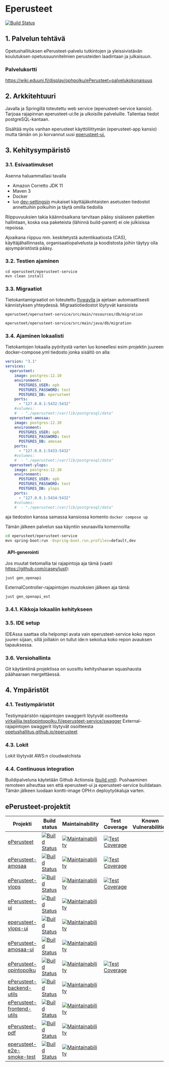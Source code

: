 # Eperusteet

[![Build Status](https://travis-ci.org/Opetushallitus/eperusteet.svg?branch=master)](https://travis-ci.org/Opetushallitus/eperusteet)

## 1. Palvelun tehtävä

Opetushallituksen ePerusteet-palvelu tutkintojen ja yleissivistävän koulutuksen opetussuunnitelmien perusteiden
laadintaan ja julkaisuun.

### Palvelukortti
<https://wiki.eduuni.fi/display/ophpolku/ePerusteet+palvelukokonaisuus>

## 2. Arkkitehtuuri

Javalla ja Springillä toteutettu web service (eperusteet-service kansio). Tarjoaa rajapinnan eperusteet-ui:lle ja ulkoisille palveluille. Tallentaa
tiedot postgreSQL-kantaan.

Sisältää myös vanhan eperusteet käyttöliittymän (eperusteet-app kansio) mutta tämän on jo korvannut
uusi [eperusteet-ui.](https://github.com/Opetushallitus/eperusteet-ui)

## 3. Kehitysympäristö

### 3.1. Esivaatimukset

Asenna haluammallasi tavalla

- Amazon Corretto JDK 11
- Maven 3
- Docker
- luo [dev-settingsin](/dev-settings.md) mukaiset käyttäjäkohtaisten asetusten tiedostot annettuihin polkuihin ja täytä omilla tiedoilla

Riippuvuuksien takia käännösaikana tarvitaan pääsy sisäiseen pakettien hallintaan, koska osa paketeista (lähinnä build-parent) ei ole julkisissa repoissa.

Ajoaikana riippuu mm. keskitetystä autentikaatiosta (CAS), käyttäjähallinnasta, organisaatiopalvelusta ja koodistosta joihin täytyy olla ajoympäristöstä pääsy.

### 3.2. Testien ajaminen

  ```
  cd eperusteet/eperusteet-service
  mvn clean install
  ```
### 3.3. Migraatiot

Tietokantamigraatiot on toteutettu [flywaylla](https://flywaydb.org/) ja ajetaan automaattisesti kännistyksen
yhteydessä. Migraatiotiedostot löytyvät kansioista

`eperusteet/eperusteet-service/src/main/resources/db/migration`

`eperusteet/eperusteet-service/src/main/java/db/migration`

### 3.4. Ajaminen lokaalisti

Tietokantojen lokaalia pyöritystä varten luo koneellesi esim projektin juureen docker-compose.yml tiedosto jonka sisältö on alla:

```yaml
version: "3.1"
services:
  eperusteet:
    image: postgres:12.10
    environment:
      POSTGRES_USER: oph
      POSTGRES_PASSWORD: test
      POSTGRES_DB: eperusteet
    ports:
      - "127.0.0.1:5432:5432"
    #volumes:
    #  - "./eperusteet:/var/lib/postgresql/data"
  eperusteet-amosaa:
    image: postgres:12.10
    environment:
      POSTGRES_USER: oph
      POSTGRES_PASSWORD: test
      POSTGRES_DB: amosaa
    ports:
      - "127.0.0.1:5433:5432"
    #volumes:
    #  - "./eperusteet:/var/lib/postgresql/data"
  eperusteet-ylops:
    image: postgres:12.10
    environment:
      POSTGRES_USER: oph
      POSTGRES_PASSWORD: test
      POSTGRES_DB: ylops
    ports:
      - "127.0.0.1:5434:5432"
    #volumes:
    #  - "./eperusteet:/var/lib/postgresql/data"
```

aja tiedoston kanssa samassa kansiossa komento `docker compose up`

Tämän jälkeen palvelun saa käyntiin seuraavilla komennoilla:

```bash
cd eperusteet/eperusteet-service
mvn spring-boot:run -Dspring-boot.run.profiles=default,dev
```

#### &nbsp;&nbsp;API-generointi

Jos muutat tietomallia tai rajapintoja aja tämä (vaatii https://github.com/casey/just):

```
just gen_openapi
```

ExternalController-rajapintojen muutoksien jälkeen aja tämä:
```
just gen_openapi_ext
```

### 3.4.1. Kikkoja lokaaliin kehitykseen


### 3.5. IDE setup

IDEAssa saattaa olla helpompi avata vain eperusteet-service koko repon juuren sijaan, sillä
joillakin on tullut ide:n sekoilua koko repon avauksen tapauksessa.


### 3.6. Versiohallinta

Git käytäntönä projektissa on suosittu kehityshaaran squashausta päähaaraan
mergettäessä.

## 4. Ympäristöt

### 4.1. Testiympäristöt

Testiympäristön rajapintojen swaggerit löytyvät osoitteesta [virkailija.testiopintopolku.fi/eperusteet-service/swagger](https://virkailija.testiopintopolku.fi/eperusteet-service/swagger/index.html)
External-rajapintojen swaggerit löytyvät osoitteesta [opetushallitus.github.io/eperusteet](https://opetushallitus.github.io/eperusteet/api/eperusteet)


### 4.3. Lokit

Lokit löytyvät AWS:n cloudwatchista

### 4.4. Continuous integration

Buildipalveluna käytetään Github Actionsia ([build.yml](/.github/workflows/build.yml)). Pushaaminen remoteen aiheuttaa sen että
eperusteet-ui ja eperusteet-service buildataan. Tämän jälkeen luodaan kontti-image OPH:n deploytyökaluja varten.

## ePerusteet-projektit

|Projekti | Build status | Maintainability | Test Coverage | Known Vulnerabilities|
|-----|-----|-----|-----|-----|
|[ePerusteet](https://github.com/Opetushallitus/eperusteet)|[![Build Status](https://github.com/Opetushallitus/eperusteet/actions/workflows/build.yml/badge.svg)](https://github.com/Opetushallitus/eperusteet/actions)|[![Maintainability](https://api.codeclimate.com/v1/badges/39796a1c7290d5286fb9/maintainability)](https://codeclimate.com/github/Opetushallitus/eperusteet/maintainability)|[![Test Coverage](https://api.codeclimate.com/v1/badges/39796a1c7290d5286fb9/test_coverage)](https://codeclimate.com/github/Opetushallitus/eperusteet/test_coverage)|     |
|[ePerusteet-amosaa](https://github.com/Opetushallitus/eperusteet-amosaa) | [![Build Status](https://github.com/Opetushallitus/eperusteet-amosaa/actions/workflows/build.yml/badge.svg)](https://github.com/Opetushallitus/eperusteet-amosaa/actions)|[![Maintainability](https://api.codeclimate.com/v1/badges/f4874f6e7c0b3253a72c/maintainability)](https://codeclimate.com/github/Opetushallitus/eperusteet-amosaa/maintainability)|[![Test Coverage](https://api.codeclimate.com/v1/badges/f4874f6e7c0b3253a72c/test_coverage)](https://codeclimate.com/github/Opetushallitus/eperusteet-amosaa/test_coverage)|     |
|[ePerusteet-ylops](https://github.com/Opetushallitus/eperusteet-ylops) | [![Build Status](https://github.com/Opetushallitus/eperusteet-ylops/actions/workflows/build.yml/badge.svg)](https://github.com/Opetushallitus/eperusteet-ylops/actions)|[![Maintainability](https://api.codeclimate.com/v1/badges/0d726dbe19fb50cd2372/maintainability)](https://codeclimate.com/github/Opetushallitus/eperusteet-ylops/maintainability)|[![Test Coverage](https://api.codeclimate.com/v1/badges/0d726dbe19fb50cd2372/test_coverage)](https://codeclimate.com/github/Opetushallitus/eperusteet-ylops/test_coverage)|     |
|[ePerusteet-ui](https://github.com/Opetushallitus/eperusteet-ui) | [![Build Status](https://github.com/Opetushallitus/eperusteet-ui/actions/workflows/build.yml/badge.svg)](https://github.com/Opetushallitus/eperusteet-ui/actions)|[![Maintainability](https://api.codeclimate.com/v1/badges/08a12ebfa585ba5bd7e4/maintainability)](https://codeclimate.com/github/Opetushallitus/eperusteet-ui/maintainability)||     |
|[eperusteet-ylops-ui](https://github.com/Opetushallitus/eperusteet-ylops-ui) | [![Build Status](https://github.com/Opetushallitus/eperusteet-ylops-ui/actions/workflows/build.yml/badge.svg)](https://github.com/Opetushallitus/eperusteet-ylops-ui/actions) |[![Maintainability](https://api.codeclimate.com/v1/badges/75658db76fec914e5a64/maintainability)](https://codeclimate.com/github/Opetushallitus/eperusteet-ylops-ui/maintainability)||     |
|[ePerusteet-amosaa-ui](https://github.com/Opetushallitus/eperusteet-amosaa-ui) | [![Build Status](https://github.com/Opetushallitus/eperusteet-amosaa-ui/actions/workflows/build.yml/badge.svg)](https://github.com/Opetushallitus/eperusteet-amosaa-ui/actions)|[![Maintainability](https://api.codeclimate.com/v1/badges/e76c6bcc2fbe83e98f43/maintainability)](https://codeclimate.com/github/Opetushallitus/eperusteet-amosaa-ui/maintainability)||     |
|[ePerusteet-opintopolku](https://github.com/Opetushallitus/eperusteet-opintopolku) | [![Build Status](https://github.com/Opetushallitus/eperusteet-opintopolku/actions/workflows/build.yml/badge.svg)](https://github.com/Opetushallitus/eperusteet-opintopolku/actions) | [![Maintainability](https://api.codeclimate.com/v1/badges/24fc0c3e2b968b432319/maintainability)](https://codeclimate.com/github/Opetushallitus/eperusteet-opintopolku/maintainability) | [![Test Coverage](https://api.codeclimate.com/v1/badges/24fc0c3e2b968b432319/test_coverage)](https://codeclimate.com/github/Opetushallitus/eperusteet-opintopolku/test_coverage)|     |
|[ePerusteet-backend-utils](https://github.com/Opetushallitus/eperusteet-backend-utils) | [![Build Status](https://github.com/Opetushallitus/eperusteet-backend-utils/actions/workflows/build.yml/badge.svg)](https://github.com/Opetushallitus/eperusteet-backend-utils/actions)|[![Maintainability](https://api.codeclimate.com/v1/badges/0b134dc49bbed795915b/maintainability)](https://codeclimate.com/github/Opetushallitus/eperusteet-backend-utils/maintainability)||     |
|[ePerusteet-frontend-utils](https://github.com/Opetushallitus/eperusteet-frontend-utils) | [![Build Status](https://github.com/Opetushallitus/eperusteet-frontend-utils/actions/workflows/build.yml/badge.svg)](https://github.com/Opetushallitus/eperusteet-frontend-utils/actions) | [![Maintainability](https://api.codeclimate.com/v1/badges/f782a4a50622ae34a2bd/maintainability)](https://codeclimate.com/github/Opetushallitus/eperusteet-frontend-utils/maintainability) ||     |
|[ePerusteet-pdf](https://github.com/Opetushallitus/eperusteet-pdf) | [![Build Status](https://github.com/Opetushallitus/eperusteet-pdf/actions/workflows/build.yml/badge.svg)](https://github.com/Opetushallitus/eperusteet-pdf/actions) |[![Maintainability](https://api.codeclimate.com/v1/badges/b5b1675b68a0b935952c/maintainability)](https://codeclimate.com/github/Opetushallitus/eperusteet-pdf/maintainability)||     |
|[eperusteet-e2e-smoke-test](https://github.com/Opetushallitus/eperusteet-e2e-smoke-test) | [![Build Status](https://github.com/Opetushallitus/eperusteet-e2e-smoke-test/actions/workflows/playwright.yml/badge.svg)](https://github.com/Opetushallitus/eperusteet-e2e-smoke-test/actions)|[![Maintainability](https://api.codeclimate.com/v1/badges/b83286846538dc62bb29/maintainability)](https://codeclimate.com/github/Opetushallitus/eperusteet-e2e-smoke-test/maintainability)||     |
